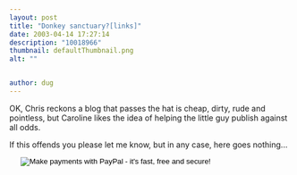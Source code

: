 ```yaml
---
layout: post
title: "Donkey sanctuary?[links]"
date: 2003-04-14 17:27:14
description: "10018966"
thumbnail: defaultThumbnail.png
alt: ""


author: dug
---
```


<p><span class="caps">OK,</span> Chris reckons a blog that passes the hat is cheap, dirty, rude and pointless, but Caroline likes the idea of helping the little guy publish against all odds.</p>

<p>If this offends you please let me know, but in any case, here goes nothing...</p>

</p> <form action="https://www.paypal.com/cgi-bin/webscr" method="post" style="padding-left:20px;" > <input type="hidden" name="cmd" value="_xclick" /> <input type="hidden" name="business" value="paypal@safs.demon.co.uk" /> <input type="hidden" name="item_name" value="Sanctuary for the Donkey" /> <input type="hidden" name="no_note" value="1" /> <input type="hidden" name="currency_code" value="GBP" /> <input type="hidden" name="tax" value="0" /> <input type="image" src="https://www.paypal.com/images/x-click-but04.gif" style="border:0;" name="submit" alt="Make payments with PayPal - it's fast, free and secure!" /> </form> <p class="smallcol">
